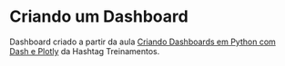 # Criando um Dashboard
 
Dashboard criado a partir da aula [Criando Dashboards em Python com Dash e Plotly](https://www.youtube.com/watch?v=aS64PvDqCbU) da Hashtag Treinamentos.
